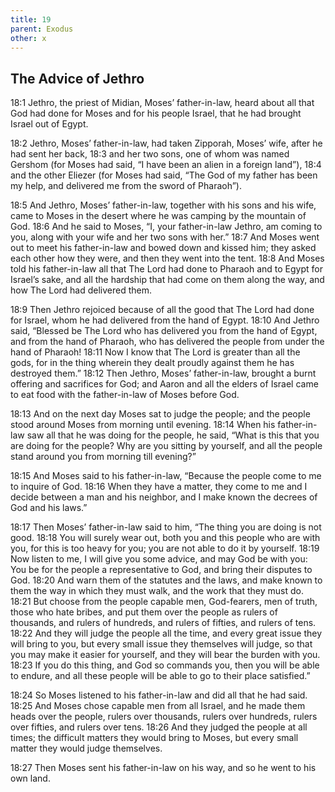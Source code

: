 ```yaml
---
title: 19
parent: Exodus
other: x
---
```


## The Advice of Jethro

<a name="18:1">18:1</a> Jethro, the priest of Midian, Moses’ father-in-law, heard about all that God had done for Moses and for his people Israel, that he had brought Israel out of Egypt.

<a name="18:2">18:2</a> Jethro, Moses’ father-in-law, had taken Zipporah, Moses’ wife, after he had sent her back, <a name="18:3">18:3</a> and her two sons, one of whom was named Gershom (for Moses had said, “I have been an alien in a foreign land”), <a name="18:4">18:4</a> and the other Eliezer (for Moses had said, “The God of my father has been my help, and delivered me from the sword of Pharaoh”).

<a name="18:5">18:5</a> And Jethro, Moses’ father-in-law, together with his sons and his wife, came to Moses in the desert where he was camping by the mountain of God. <a name="18:6">18:6</a> And he said to Moses, “I, your father-in-law Jethro, am coming to you, along with your wife and her two sons with her.” <a name="18:7">18:7</a> And Moses went out to meet his father-in-law and bowed down and kissed him; they asked each other how they were, and then they went into the tent. <a name="18:8">18:8</a> And Moses told his father-in-law all that The Lord had done to Pharaoh and to Egypt for Israel’s sake, and all the hardship that had come on them along the way, and how The Lord had delivered them.

<a name="18:9">18:9</a> Then Jethro rejoiced because of all the good that The Lord had done for Israel, whom he had delivered from the hand of Egypt. <a name="18:10">18:10</a> And Jethro said, “Blessed be The Lord who has delivered you from the hand of Egypt, and from the hand of Pharaoh, who has delivered the people from under the hand of Pharaoh! <a name="18:11">18:11</a> Now I know that The Lord is greater than all the gods, for in the thing wherein they dealt proudly against them he has destroyed them.” <a name="18:12">18:12</a> Then Jethro, Moses’ father-in-law, brought a burnt offering and sacrifices for God; and Aaron and all the elders of Israel came to eat food with the father-in-law of Moses before God.

<a name="18:13">18:13</a> And on the next day Moses sat to judge the people; and the people stood around Moses from morning until evening. <a name="18:14">18:14</a> When his father-in-law saw all that he was doing for the people, he said, “What is this that you are doing for the people? Why are you sitting by yourself, and all the people stand around you from morning till evening?”

<a name="18:15">18:15</a> And Moses said to his father-in-law, “Because the people come to me to inquire of God. <a name="18:16">18:16</a> When they have a matter, they come to me and I decide between a man and his neighbor, and I make known the decrees of God and his laws.”

<a name="18:17">18:17</a> Then Moses’ father-in-law said to him, “The thing you are doing is not good. <a name="18:18">18:18</a> You will surely wear out, both you and this people who are with you, for this is too heavy for you; you are not able to do it by yourself. <a name="18:19">18:19</a> Now listen to me, I will give you some advice, and may God be with you: You be for the people a representative to God, and bring their disputes to God. <a name="18:20">18:20</a> And warn them of the statutes and the laws, and make known to them the way in which they must walk, and the work that they must do. <a name="18:21">18:21</a> But choose from the people capable men, God-fearers, men of truth, those who hate bribes, and put them over the people as rulers of thousands, and rulers of hundreds, and rulers of fifties, and rulers of tens. <a name="18:22">18:22</a> And they will judge the people all the time, and every great issue they will bring to you, but every small issue they themselves will judge, so that you may make it easier for yourself, and they will bear the burden with you. <a name="18:23">18:23</a> If you do this thing, and God so commands you, then you will be able to endure, and all these people will be able to go to their place satisfied.”

<a name="18:24">18:24</a> So Moses listened to his father-in-law and did all that he had said. <a name="18:25">18:25</a> And Moses chose capable men from all Israel, and he made them heads over the people, rulers over thousands, rulers over hundreds, rulers over fifties, and rulers over tens. <a name="18:26">18:26</a> And they judged the people at all times; the difficult matters they would bring to Moses, but every small matter they would judge themselves.

<a name="18:27">18:27</a> Then Moses sent his father-in-law on his way, and so he went to his own land.